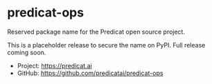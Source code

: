 # predicat-ops

Reserved package name for the Predicat open source project.

This is a placeholder release to secure the name on PyPI.
Full release coming soon.

- Project: https://predicat.ai
- GitHub: https://github.com/predicatai/predicat-ops
